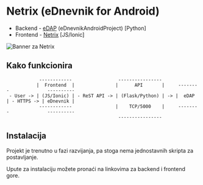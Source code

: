 # Netrix (eDnevnik for Android)
* Backend - [eDAP](https://github.com/btx3/eDnevnik/blob/master/README_edap.md) (eDnevnikAndroidProject) [Python]
* Frontend - [Netrix](https://github.com/btx3/eDnevnik/blob/master/README_Netrix.md) [JS/Ionic]

![Banner za Netrix](https://i.imgur.com/SCOxrvT.png)

## Kako funkcionira

```
            ------------                 ----------------
           |  Frontend  |               |      API       |     --------              ----------
 - User -> | (JS/Ionic) | - ReST API -> | (Flask/Python) | -> |  eDAP  | - HTTPS -> | eDnevnik |
            ------------                |    TCP/5000    |     --------              ----------
                                         ----------------  
```

## Instalacija
Projekt je trenutno u fazi razvijanja, pa stoga nema jednostavnih skripta za postavljanje.

Upute za instalaciju možete pronaći na linkovima za backend i frontend gore.
